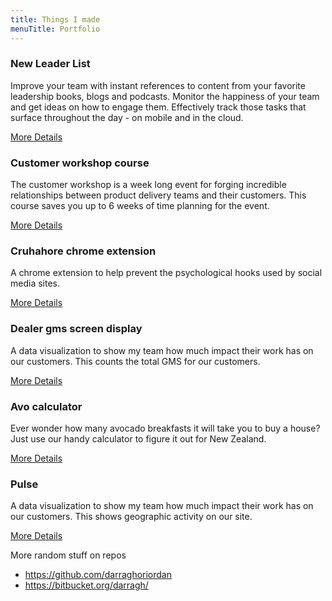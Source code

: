 ```yaml
---
title: Things I made
menuTitle: Portfolio
---
```


### New Leader List

Improve your team with instant references to content from your favorite leadership books, blogs and podcasts. Monitor the happiness of your team and get ideas on how to engage them. Effectively track those tasks that surface throughout the day - on mobile and in the cloud.

[More Details](/projects/newleaderlist/)

### Customer workshop course

The customer workshop is a week long event for forging incredible relationships between product delivery teams and their customers. This course saves you up to 6 weeks of time planning for the event.

[More Details](/projects/customer-workshop-week-course/)

### Cruhahore chrome extension

A chrome extension to help prevent the psychological hooks used by social media sites.

[More Details](/projects/cruhahore/)

### Dealer gms screen display

A data visualization to show my team how much impact their work has on our customers. This counts the total GMS for our customers.

[More Details](/projects/dealer-gms/)

### Avo calculator

Ever wonder how many avocado breakfasts it will take you to buy a house? Just use our handy calculator to figure it out for New Zealand.

[More Details](/projects/avo-calculator/)

### Pulse

A data visualization to show my team how much impact their work has on our customers. This shows geographic activity on our site.

[More Details](/projects/pulse/)

More random stuff on repos
* https://github.com/darraghoriordan
* https://bitbucket.org/darragh/